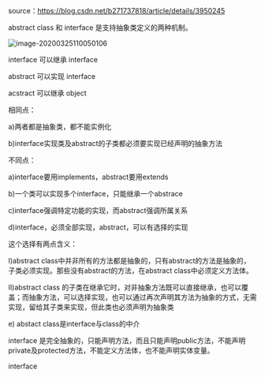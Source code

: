 source：https://blog.csdn.net/b271737818/article/details/3950245

abstract class 和 interface 是支持抽象类定义的两种机制。

![image-20200325110050106](C:\Users\zxy\AppData\Roaming\Typora\typora-user-images\image-20200325110050106.png)

interface 可以继承 interface

abstract 可以实现 interface

acstract 可以继承 object

相同点：

a)两者都是抽象类，都不能实例化

b)interface实现类及abstract的子类都必须要实现已经声明的抽象方法

不同点：

a)interface要用implements，abstract要用extends

b)一个类可以实现多个interface，只能继承一个abstrace

c)interface强调特定功能的实现，而abstract强调所属关系

d)interface，必须全部实现，abstract，可以有选择的实现

这个选择有两点含义：

I)abstract class中并非所有的方法都是抽象的，只有abstract的方法是抽象的，子类必须实现。那些没有abstract的方法，在abstract class中必须定义方法体。

II)abstract class 的子类在继承它时，对非抽象方法既可以直接继承，也可以覆盖；而抽象方法，可以选择实现，也可以通过再次声明其方法为抽象的方式，无需实现，留给其子类来实现，但此类也必须声明为抽象类

e) abstact class是interface与class的中介

interface 是完全抽象的，只能声明方法，而且只能声明public方法，不能声明private及protected方法，不能定义方法体，也不能声明实体变量。

interface

